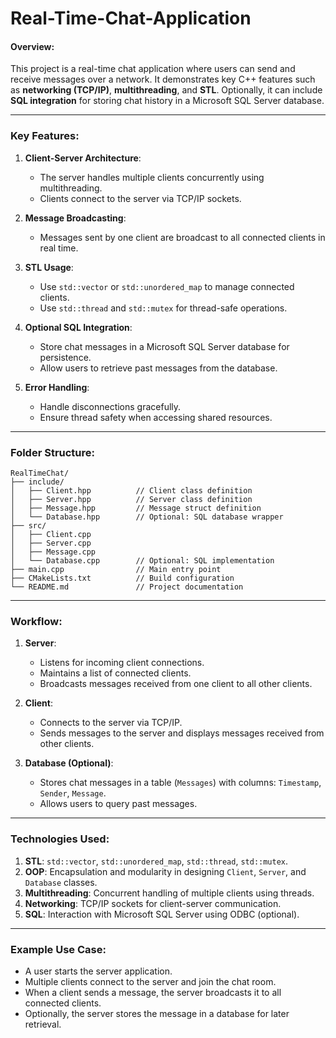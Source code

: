 # Real-Time-Chat-Application

#### Overview:
This project is a real-time chat application where users can send and receive messages over a network. It demonstrates key C++ features such as **networking (TCP/IP)**, **multithreading**, and **STL**. Optionally, it can include **SQL integration** for storing chat history in a Microsoft SQL Server database.

---

### Key Features:
1. **Client-Server Architecture**:
   - The server handles multiple clients concurrently using multithreading.
   - Clients connect to the server via TCP/IP sockets.

2. **Message Broadcasting**:
   - Messages sent by one client are broadcast to all connected clients in real time.

3. **STL Usage**:
   - Use `std::vector` or `std::unordered_map` to manage connected clients.
   - Use `std::thread` and `std::mutex` for thread-safe operations.

4. **Optional SQL Integration**:
   - Store chat messages in a Microsoft SQL Server database for persistence.
   - Allow users to retrieve past messages from the database.

5. **Error Handling**:
   - Handle disconnections gracefully.
   - Ensure thread safety when accessing shared resources.

---

### Folder Structure:
```
RealTimeChat/
├── include/
│   ├── Client.hpp          // Client class definition
│   ├── Server.hpp          // Server class definition
│   ├── Message.hpp         // Message struct definition
│   └── Database.hpp        // Optional: SQL database wrapper
├── src/
│   ├── Client.cpp
│   ├── Server.cpp
│   ├── Message.cpp
│   └── Database.cpp        // Optional: SQL implementation
├── main.cpp                // Main entry point
├── CMakeLists.txt          // Build configuration
└── README.md               // Project documentation
```

---

### Workflow:
1. **Server**:
   - Listens for incoming client connections.
   - Maintains a list of connected clients.
   - Broadcasts messages received from one client to all other clients.

2. **Client**:
   - Connects to the server via TCP/IP.
   - Sends messages to the server and displays messages received from other clients.

3. **Database (Optional)**:
   - Stores chat messages in a table (`Messages`) with columns: `Timestamp`, `Sender`, `Message`.
   - Allows users to query past messages.

---

### Technologies Used:
1. **STL**: `std::vector`, `std::unordered_map`, `std::thread`, `std::mutex`.
2. **OOP**: Encapsulation and modularity in designing `Client`, `Server`, and `Database` classes.
3. **Multithreading**: Concurrent handling of multiple clients using threads.
4. **Networking**: TCP/IP sockets for client-server communication.
5. **SQL**: Interaction with Microsoft SQL Server using ODBC (optional).

---

### Example Use Case:
- A user starts the server application.
- Multiple clients connect to the server and join the chat room.
- When a client sends a message, the server broadcasts it to all connected clients.
- Optionally, the server stores the message in a database for later retrieval.
